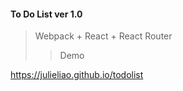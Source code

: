#### To Do List ver 1.0
> Webpack + React + React Router
>> Demo

https://julieliao.github.io/todolist